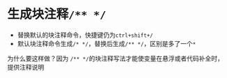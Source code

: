 # 生成块注释`/** */`

- 替换默认的块注释命令，快捷键仍为`ctrl+shift+/`
- 默认块注释命令生成`/* */`，替换后生成`/** */`，区别是多了一个`*`

为什么要这样做？因为 `/** */`的块注释写法才能使变量在悬浮或者代码补全时，提供注释说明

 
 <git-talk/> 
 